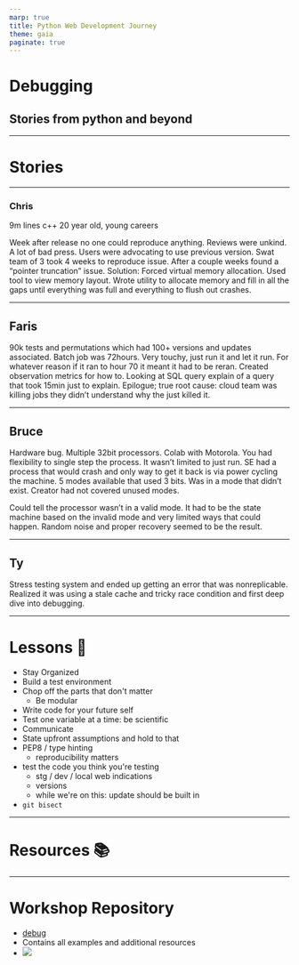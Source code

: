 ```yaml
---
marp: true
title: Python Web Development Journey
theme: gaia
paginate: true
---
```


# Debugging
## Stories from python and beyond

---

# Stories

---

### Chris

9m lines c++
20 year old, young careers

Week after release no one could reproduce anything.
Reviews were unkind. A lot of bad press.
Users were advocating to use previous version.
Swat team of 3 took 4 weeks to reproduce issue. After a couple weeks found a “pointer truncation” issue.
Solution: Forced virtual memory allocation. Used tool to view memory layout.
Wrote utility to allocate memory and fill in all the gaps until everything was full and everything to flush out crashes.

---

## Faris

90k tests and permutations which had 100+ versions and updates associated. Batch job was 72hours.
Very touchy, just run it and let it run. For whatever reason if it ran to hour 70 it meant it had to be reran.
Created observation metrics for how to. Looking at SQL query explain of a query that took 15min just to explain.
Epilogue; true root cause: cloud team was killing jobs they didn’t understand why the just killed it.


---


## Bruce

Hardware bug. Multiple 32bit processors. Colab with Motorola.
You had flexibility to single step the process. It wasn’t limited to just run.
SE had a process that would crash and only way to get it back is via power cycling the machine.
5 modes available that used 3 bits. Was in a mode that didn’t exist. Creator had not covered unused modes.

Could tell the processor wasn’t in a valid mode. It had to be the state machine based on the invalid mode and very limited ways that could happen. Random noise and proper recovery seemed to be the result.

---


## Ty

Stress testing system and ended up getting an error that was nonreplicable. Realized it was using a stale cache and tricky race condition and first deep dive into debugging.




---

# Lessons  🎯

- Stay Organized
- Build a test environment
- Chop off the parts that don't matter
  - Be modular
- Write code for your future self
- Test one variable at a time: be scientific
- Communicate
- State upfront assumptions and hold to that
- PEP8 / type hinting
  - reproducibility matters
- test the code you think you're testing
  - stg / dev / local web indications
  - versions
  - while we're on this: update should be built in
- `git bisect`

---

# Resources 📚


---

# Workshop Repository

- [debug](https://github.com/octaflop/debug)
- Contains all examples and additional resources
- ![](./repo_qr.png)